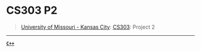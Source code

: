 # CS303 P2
> [University of Missouri - Kansas City](https://www.umkc.edu/): [CS303](https://catalog.umkc.edu/search/?P=COMP-SCI%20303): Project 2

---

[**`C++`**](https://github.com/lxRbckl/lxRbckl/blob/main/C++/README.md)

# 
